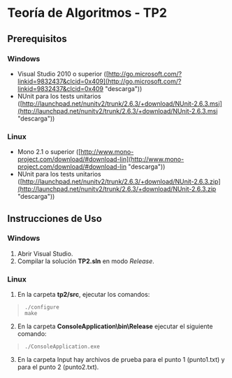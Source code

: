 # Teoría de Algoritmos - TP2

## Prerequisitos

### Windows

- Visual Studio 2010 o superior ([http://go.microsoft.com/?linkid=9832437&clcid=0x409](http://go.microsoft.com/?linkid=9832437&clcid=0x409 "descarga"))
- NUnit para los tests unitarios ([http://launchpad.net/nunitv2/trunk/2.6.3/+download/NUnit-2.6.3.msi](http://launchpad.net/nunitv2/trunk/2.6.3/+download/NUnit-2.6.3.msi "descarga"))

### Linux
- Mono 2.1 o superior ([http://www.mono-project.com/download/#download-lin](http://www.mono-project.com/download/#download-lin "descarga"))
- NUnit para los tests unitarios ([http://launchpad.net/nunitv2/trunk/2.6.3/+download/NUnit-2.6.3.zip](http://launchpad.net/nunitv2/trunk/2.6.3/+download/NUnit-2.6.3.zip "descarga"))


## Instrucciones de Uso

### Windows
1. Abrir Visual Studio.
2. Compilar la solución **TP2.sln** en modo *Release*.

### Linux
1. En la carpeta **tp2/src**, ejecutar los comandos:

>     ./configure
>     make

2. En la carpeta **ConsoleApplication\bin\Release** ejecutar el siguiente comando:

>     ./ConsoleApplication.exe

3. En la carpeta Input hay archivos de prueba para el punto 1 (punto1.txt) y para el punto 2 (punto2.txt).


